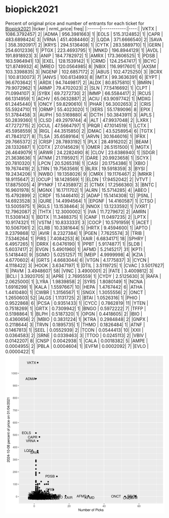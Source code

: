 # biopick2021
Percent of original price and number of entrants for each ticket for [Biopick2021](https://twitter.com/hashtag/Biopick2021)
|ticker |   nrml_price| freq|
|:------|------------:|----:|
|VKTX   | 1086.3792457|    2|
|ADMA   |  956.3981663|    1|
|EOLS   |  515.3124852|    1|
|CAPR   |  483.6898424|    3|
|VRNA   |  451.4084460|    2|
|LQDA   |  371.6666540|    2|
|SAVA   |  358.3920917|    2|
|KRYS   |  294.5136408|    1|
|CYTK   |  283.5889710|    1|
|GERN   |  254.6012336|    1|
|PTGX   |  223.4693795|    1|
|MNKD   |  196.8944129|    1|
|AVDL   |  191.8918923|    3|
|ANIP   |  184.7782972|    1|
|AMRX   |  173.3606525|    1|
|PDSB   |  163.5964941|   13|
|EXEL   |  128.1539142|    1|
|CRMD   |  124.2547417|    1|
|BCYC   |  121.8749932|    4|
|MREO   |  120.0564985|    8|
|NBIX   |  116.9917601|    1|
|AXSM   |  103.3398835|    3|
|NGENF  |  102.6857172|    2|
|ABUS   |  102.4725250|    3|
|BCRX   |  100.8130073|    7|
|ANVS   |  100.6134993|    8|
|IMTX   |   99.3636391|    6|
|EYPT   |   96.6703642|    1|
|ARDX   |   94.7449817|    2|
|ALDX   |   80.8575810|    1|
|BMRN   |   79.9072962|    1|
|ARMP   |   79.4702023|    2|
|SLN    |   77.5416692|    1|
|CLPT   |   71.0994107|    3|
|SYBX   |   69.7272730|    2|
|IMMP   |   66.5584417|    2|
|RCUS   |   66.1314959|    1|
|ACHV   |   65.0632887|    2|
|ACIU   |   63.9097742|    1|
|MDXG   |   61.2445440|    1|
|ONCY   |   59.8290610|    1|
|PHAR   |   56.3002653|    2|
|CRIS   |   55.5924710|   11|
|ORMP   |   55.4023020|    1|
|XERS   |   55.1789096|    8|
|EPIX   |   51.3784458|    3|
|AUPH   |   50.5169880|    4|
|DCTH   |   50.3843911|    3|
|APLS   |   50.2839360|    1|
|CLSD   |   49.2979744|    4|
|ALT    |   47.9937048|    2|
|LXRX   |   47.7272715|    2|
|OCUL   |   47.5664797|    1|
|PRQR   |   47.1014519|    1|
|LCTX   |   45.5958559|    3|
|RIGL   |   44.3515850|    2|
|DMAC   |   43.5258954|    6|
|TGTX   |   41.7843127|    8|
|TLSA   |   35.6589164|    1|
|ARVN   |   30.1646016|    1|
|IFRX   |   29.7665372|    2|
|CRSP   |   28.7893192|    1|
|PLX    |   28.4916202|    2|
|BEAM   |   28.1332687|    1|
|CDTX   |   27.0145629|    1|
|OMER   |   26.5151500|    1|
|MGTX   |   26.4649079|    1|
|ARWR   |   24.2282490|    8|
|CLOV   |   23.6386940|    1|
|SDGR   |   21.3638636|    1|
|ATNM   |   21.1195921|    7|
|DARE   |   20.9923658|    1|
|SCYX   |   20.7810320|    1|
|LPCN   |   20.5265318|    1|
|CASI   |   20.1754386|    1|
|XBIO   |   19.7674419|    2|
|LTRN   |   19.7563569|    1|
|BLRX   |   19.5918359|    3|
|BYSI   |   19.2434206|    1|
|NWBO   |   19.1358026|    9|
|CMRX   |   19.1176467|    2|
|MRKR   |   18.9115647|    2|
|OCUP   |   18.1428569|    1|
|ELDN   |   17.9452042|    2|
|VTVT   |   17.8875005|    4|
|PYNKF  |   17.4358972|    2|
|CTMX   |   17.2566360|    3|
|BNTC   |   16.9601978|    5|
|MGNX   |   16.1711702|    1|
|ALRN   |   15.5714285|    4|
|ABEO   |   15.4792899|    2|
|CRDF   |   15.1446410|    2|
|ADAP   |   15.1414308|   12|
|PSNL   |   14.6923528|    3|
|QURE   |   14.4994564|    1|
|EPGNF  |   14.4160587|    1|
|CTSO   |   13.5005975|    1|
|RGLS   |   13.1538464|    3|
|NNOX   |   13.1233592|    1|
|VXRT   |   12.7962087|    2|
|THTX   |   12.3000002|    1|
|IVA    |   11.7279672|    2|
|AMRN   |   11.5308143|    1|
|BDTX   |   11.3488375|    1|
|CANF   |   11.0497235|    2|
|LPTX   |   10.9174321|   11|
|VSTM   |   10.8333331|    3|
|COCP   |   10.5791959|    1|
|ACET   |   10.5067061|    2|
|CLRB   |   10.3381644|    5|
|HRTX   |    9.4594600|    1|
|APTO   |    8.2379868|   12|
|AVIR   |    8.2327384|    1|
|PGEN   |    7.7625574|    3|
|TRIB   |    7.5346264|    1|
|PIRS   |    7.4084253|    8|
|XAIR   |    6.6834171|   18|
|SPHRY  |    6.4957265|    1|
|DRRX   |    6.0476190|    1|
|PPBT   |    5.9174877|    1|
|SLDB   |    5.6037417|    2|
|EVGN   |    5.4901960|    1|
|AFMD   |    5.2145217|   31|
|KPTI   |    5.1418440|    9|
|SGMO   |    5.0251257|   11|
|MEIP   |    4.9999998|    4|
|KZIA   |    4.6770602|    4|
|GRTS   |    4.6683044|    6|
|VTGN   |    4.1775837|    3|
|CYCN   |    4.1118422|    3|
|HOOK   |    3.6347197|    1|
|DTIL   |    3.5119725|    1|
|CVAC   |    3.5017627|    1|
|PAVM   |    3.4948607|   58|
|VINC   |    3.4900001|    2|
|FATE   |    3.4009812|    3|
|BCLI   |    3.3920705|    3|
|APRE   |    2.7695559|    1|
|CYDY   |    2.5125630|    3|
|RAFA   |    2.0625000|    1|
|LYRA   |    1.9839858|    2|
|SYRS   |    1.8080149|    1|
|NCNA   |    1.6916299|    1|
|KALA   |    1.5597667|   10|
|HEPA   |    1.4767442|    6|
|ATHA   |    1.4410480|    1|
|CWBR   |    1.3156567|    1|
|SNGX   |    1.3055556|    2|
|ONCT   |    1.2650603|   52|
|ALGS   |    1.1131725|    2|
|BTAI   |    1.0526316|    1|
|PHIO   |    0.9522868|    6|
|PCSA   |    0.9351433|    1|
|CYCC   |    0.7862819|   11|
|YTEN   |    0.7518269|    1|
|GRTX   |    0.7309942|    1|
|BNGO   |    0.5972222|    7|
|TFFP   |    0.5198864|    1|
|BLPH   |    0.5187320|    1|
|OPGN   |    0.4418605|    2|
|IBIO   |    0.4360656|    2|
|MBIO   |    0.3831224|    1|
|KTRA   |    0.2984848|    2|
|GNPX   |    0.2118644|    3|
|TRVN   |    0.1895735|    1|
|THMO   |    0.1826484|    1|
|ATNF   |    0.1467813|    1|
|SEEL   |    0.0552939|    2|
|TCON   |    0.0544413|   10|
|XXII   |    0.0364583|    2|
|SRNE   |    0.0339463|    3|
|TTOO   |    0.0245113|    2|
|VBIV   |    0.0142207|    8|
|CNSP   |    0.0042938|    1|
|CALA   |    0.0018382|    5|
|AMPE   |    0.0004955|    2|
|PBLA   |    0.0004604|    1|
|EVFM   |    0.0002092|    7|
|EVLO   |    0.0000422|    1|
![retvspicks](biopicks.png?raw=true)
